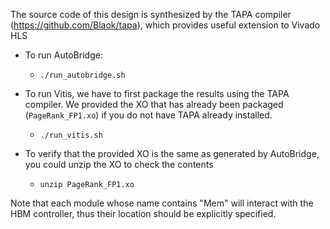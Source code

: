 The source code of this design is synthesized by the TAPA compiler (https://github.com/Blaok/tapa), which provides useful extension to Vivado HLS

- To run AutoBridge:
  - `./run_autobridge.sh`

- To run Vitis, we have to first package the results using the TAPA compiler. We provided the XO that has already been packaged (`PageRank_FP1.xo`) if you do not have TAPA already installed. 
  - `./run_vitis.sh`

- To verify that the provided XO is the same as generated by AutoBridge, you could unzip the XO to check the contents
  - `unzip PageRank_FP1.xo`

Note that each module whose name contains "Mem" will interact with the HBM controller, thus their location should be explicitly specified.
